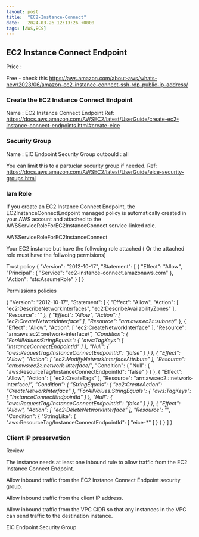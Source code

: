```yaml
---
layout: post
title:  "EC2-Instance-Connect"
date:   2024-03-26 12:13:26 +0000
tags: [AWS,ECS]
---
```




## EC2 Instance Connect Endpoint

Price :

Free - check this 
https://aws.amazon.com/about-aws/whats-new/2023/06/amazon-ec2-instance-connect-ssh-rdp-public-ip-address/

### Create the EC2 Instance Connect Endpoint

Name : EC2 Instance Connect Endpoint
Ref: https://docs.aws.amazon.com/AWSEC2/latest/UserGuide/create-ec2-instance-connect-endpoints.html#create-eice



### Security Group

Name : EIC Endpoint Security Group
outbould : all

You can limit this to a partuclar security group if needed.
Ref: https://docs.aws.amazon.com/AWSEC2/latest/UserGuide/eice-security-groups.html


### Iam Role

If you create an EC2 Instance Connect Endpoint, the EC2InstanceConnectEndpoint managed policy is automatically created in your AWS account and attached to the AWSServiceRoleForEC2InstanceConnect service-linked role.

AWSServiceRoleForEC2InstanceConnect 

Your EC2 instance but have the follwoing role attached ( Or the attached role must have the follwoing permisions)

Trust policy
{
    "Version": "2012-10-17",
    "Statement": [
        {
            "Effect": "Allow",
            "Principal": {
                "Service": "ec2-instance-connect.amazonaws.com"
            },
            "Action": "sts:AssumeRole"
        }
    ]
}

Permissions policies

{
    "Version": "2012-10-17",
    "Statement": [
        {
            "Effect": "Allow",
            "Action": [
                "ec2:DescribeNetworkInterfaces",
                "ec2:DescribeAvailabilityZones"
            ],
            "Resource": "*"
        },
        {
            "Effect": "Allow",
            "Action": [
                "ec2:CreateNetworkInterface"
            ],
            "Resource": "arn:aws:ec2:*:*:subnet/*"
        },
        {
            "Effect": "Allow",
            "Action": [
                "ec2:CreateNetworkInterface"
            ],
            "Resource": "arn:aws:ec2:*:*:network-interface/*",
            "Condition": {
                "ForAllValues:StringEquals": {
                    "aws:TagKeys": [
                        "InstanceConnectEndpointId"
                    ]
                },
                "Null": {
                    "aws:RequestTag/InstanceConnectEndpointId": "false"
                }
            }
        },
        {
            "Effect": "Allow",
            "Action": [
                "ec2:ModifyNetworkInterfaceAttribute"
            ],
            "Resource": "arn:aws:ec2:*:*:network-interface/*",
            "Condition": {
                "Null": {
                    "aws:ResourceTag/InstanceConnectEndpointId": "false"
                }
            }
        },
        {
            "Effect": "Allow",
            "Action": [
                "ec2:CreateTags"
            ],
            "Resource": "arn:aws:ec2:*:*:network-interface/*",
            "Condition": {
                "StringEquals": {
                    "ec2:CreateAction": "CreateNetworkInterface"
                },
                "ForAllValues:StringEquals": {
                    "aws:TagKeys": [
                        "InstanceConnectEndpointId"
                    ]
                },
                "Null": {
                    "aws:RequestTag/InstanceConnectEndpointId": "false"
                }
            }
        },
        {
            "Effect": "Allow",
            "Action": [
                "ec2:DeleteNetworkInterface"
            ],
            "Resource": "*",
            "Condition": {
                "StringLike": {
                    "aws:ResourceTag/InstanceConnectEndpointId": [
                        "eice-*"
                    ]
                }
            }
        }
    ]
} 


### Client IP preservation 

Review

The instance needs at least one inbound rule to allow traffic from the EC2 Instance Connect Endpoint.

Allow inbound traffic from the EC2 Instance Connect Endpoint security group.

Allow inbound traffic from the client IP address.

Allow inbound traffic from the VPC CIDR so that any instances in the VPC can send traffic to the destination instance.



EIC Endpoint Security Group